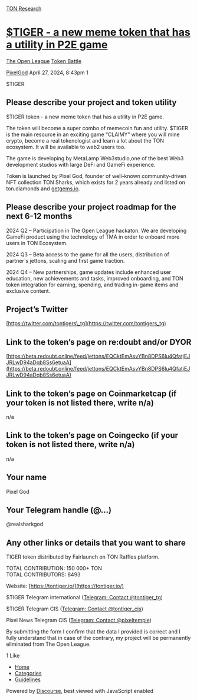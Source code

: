 [TON Research](/)

# [$TIGER - a new meme token that has a utility in P2E game](/t/tiger-a-new-meme-token-that-has-a-utility-in-p2e-game/14319)

[The Open League](/c/the-open-league/token-leaderboard/57)  [Token Battle](/c/the-open-league/token-leaderboard/57) 

    

[PixelGod](https://tonresear.ch/u/PixelGod)  April 27, 2024, 8:43pm  1

$TIGER

## [](#please-describe-your-project-and-token-utility-1)Please describe your project and token utility

$TIGER token - a new meme token that has a utility in P2E game.

The token will become a super combo of memecoin fun and utility. $TIGER is the main resource in an exciting game “CLAIMY” where you will mine crypto, become a real tokenologist and learn a lot about the TON ecosystem. It will be available to web2 users too.

The game is developing by MetaLamp Web3studio,one of the best Web3 development studios with large DeFi and GameFi experience.

Token is launched by Pixel God, founder of well-known community-driven NFT collection TON Sharks, which exists for 2 years already and listed on ton.diamonds and [getgems.io](http://getgems.io).

## [](#please-describe-your-project-roadmap-for-the-next-6-12-months-2)Please describe your project roadmap for the next 6-12 months

2024 Q2 – Participation in The Open League hackaton. We are developing GameFi product using the technology of TMA in order to onboard more users in TON Ecosystem.

2024 Q3 – Beta access to the game for all the users, distribution of partner\`s jettons, scaling and first game traction.

2024 Q4 – New partnerships, game updates include enhanced user education, new achievements and tasks, improved onboarding, and TON token integration for earning, spending, and trading in-game items and exclusive content.

## [](#projects-twitter-3)Project’s Twitter

[https://twitter.com/tontigers\_tg](https://twitter.com/tontigers_tg)

## [](#link-to-the-tokens-page-on-redoubt-andor-dyor-4)Link to the token’s page on re:doubt and/or DYOR

[https://beta.redoubt.online/feed/jettons/EQCktEmAsvYBn8DPS6lu4QfatjEJJRLwD94aDqb8Ss6etuaA](https://beta.redoubt.online/feed/jettons/EQCktEmAsvYBn8DPS6lu4QfatjEJJRLwD94aDqb8Ss6etuaA)

## [](#link-to-the-tokens-page-on-coinmarketcap-if-your-token-is-not-listed-there-write-na-5)Link to the token’s page on Coinmarketcap (if your token is not listed there, write n/a)

n/a

## [](#link-to-the-tokens-page-on-coingecko-if-your-token-is-not-listed-there-write-na-6)Link to the token’s page on Coingecko (if your token is not listed there, write n/a)

n/a

## [](#your-name-7)Your name

Pixel God

## [](#your-telegram-handle-8)Your Telegram handle (@…)

@realsharkgod

## [](#any-other-links-or-details-that-you-want-to-share-9)Any other links or details that you want to share

TIGER token distributed by Fairlaunch on TON Raffles platform.

TOTAL CONTRIBUTION: 150 000+ TON  
TOTAL CONTRIBUTORS: 8493

Website: [https://tontiger.io/](https://tontiger.io/)

$TIGER Telegram international ([Telegram: Contact @tontiger\_tg](https://t.me/tontiger_tg))

$TIGER Telegram CIS ([Telegram: Contact @tontiger\_cis](https://t.me/tontiger_cis))

Pixel News Telegram CIS ([Telegram: Contact @pixeltemple](https://t.me/pixeltemple))

By submitting the form I confirm that the data I provided is correct and I fully understand that in case of the contrary, my project will be permanently eliminated from The Open League.

  1 Like

*   [Home](/)
*   [Categories](/categories)
*   [Guidelines](/guidelines)

Powered by [Discourse](https://www.discourse.org), best viewed with JavaScript enabled